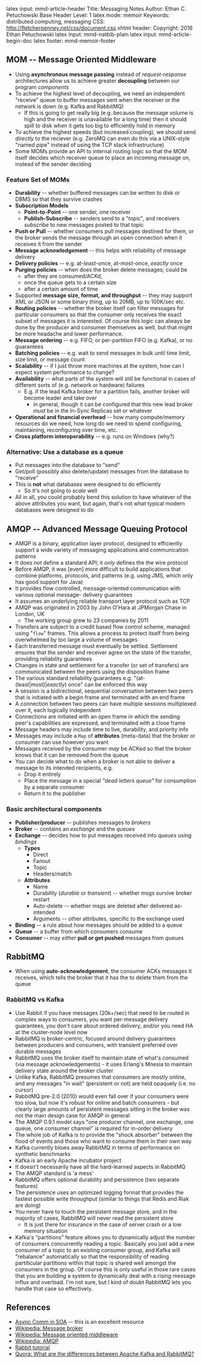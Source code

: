 latex input:        mmd-article-header
Title:              Messaging Notes
Author:             Ethan C. Petuchowski
Base Header Level:  1
latex mode:         memoir
Keywords:           distributed computing, messaging
CSS:                http://fletcherpenney.net/css/document.css
xhtml header:       <script type="text/javascript" src="http://cdn.mathjax.org/mathjax/latest/MathJax.js?config=TeX-AMS-MML_HTMLorMML"></script>
Copyright:          2016 Ethan Petuchowski
latex input:        mmd-natbib-plain
latex input:        mmd-article-begin-doc
latex footer:       mmd-memoir-footer

## MOM -- Message Oriented Middleware

* Using __asynchronous message passing__ instead of _request-response_
  architectures allow us to achieve greater __decoupling__ between our program
  _components_
* To achieve the highest level of decoupling, we need an independent "receive"
  queue to buffer messages sent when the receiver or the network is down (e.g.
  Kafka and RabbitMQ)
    * If this is going to get really big (e.g. because the message volume is
      high and the receiver is unavailable for a long time) then it should
      spill to disk when it gets too big to efficiently hold in memory
* To achieve the highest speeds (but increased coupling), we should send
  _directly_ to the reciever (e.g. ZeroMQ can even do this via a UNIX-style
  "named pipe" instead of using the TCP stack infrastructure)
* Some MOMs provide an API to internal routing logic so that the MOM itself
  decides which receiver queue to place an incoming message on, instead of the
  sender deciding

### Feature Set of MOMs

* __Durability__ -- whether buffered messages can be written to disk or DBMS so
  that they survive crashes
* __Subscription Models__
    * __Point-to-Point__ -- one sender, one receiver
    * __Publish-Subscribe__ -- senders send to a "topic", and receivers
      _subscribe_ to new messages posted to that topic
* __Push or Pull__ -- whether consumers pull messages destined for them, or the
  broker sends the message through an open connection when it receives it from
  the sender
* __Message acknowledgement__ -- this helps with reliability of message
  delivery
* __Delivery policies__ -- e.g. at-_least_-once, at-_most_-once, _exactly_ once
* __Purging policies__ -- when does the broker delete messages; could be 
    * after they are consumed/ACKd,
    * once the queue gets to a certain size
    * after a certain amount of time
* Supported __message size, format, and throughput__ -- they may support XML or
  JSON or some binary thing, up to 20MB, up to 100K/sec etc.
* __Routing policies__ -- whether the broker itself can filter messages for
  particular consumers so that the consumer only receives the exact subset of
  messages it is interested. Of course this logic can always be done by the
  producer and consumer themselves as well, but that might be more headache and
  lower performance.
* __Message ordering__ -- e.g. FIFO, or per-partition FIFO (e.g. Kafka), or no
  guarantees
* __Batching policies__ -- e.g. wait to send messages in bulk until time limit,
  size limit, or message count
* __Scalability__ -- if I just throw more machines at the system, how can I
  expect system performance to change?
* __Availability__ -- what parts of the system will still be functional in
  cases of different sorts of (e.g. network or hardware) failures
    * E.g. if the lead Kafka broker for a partition fails, another broker will
      become leader and take over
        * in general, though it can be configured that this new lead broker
          _must_ be in the In-Sync Replicas set or whatever
* __Operational and financial overhead__ -- how many compute/memory resources
  do we need, how long do we need to spend configuring, maintaining,
  reconfiguring over time, etc.
* __Cross platform interoperability__ -- e.g. runs on Windows (why?)

### Alternative: Use a database as a queue

* Put messages into the database to "send"
* Get/poll (possibly also delete/update) messages from the database to
  "receive"
* This is __not__ what databases were designed to do efficiently
    * So it's not going to _scale_ well
* All in all, you could probably bend this solution to have whatever of the
  above attributes you want, but again, that's not what typical modern
  databases were designed to do




## AMQP -- Advanced Message Queuing Protocol

* AMQP is a binary, application layer protocol, designed to efficiently support
  a wide variety of messaging applications and communication patterns
* It does _not_ define a standard API; it _only_ defines the the wire protocol
* Before AMQP, it was [even] more difficult to build applications that combine
  platforms, protocols, and patterns (e.g. using JMS, which only has good
  support for Java)
* It provides flow controlled, message-oriented communication with various
  optional message- delivery guarantees
* It assumes an underlying reliable transport layer protocol such as TCP
* AMQP was originated in 2003 by John O'Hara at JPMorgan Chase in London, UK
    * The working group grew to 23 companies by 2011
* Transfers are subject to a credit based flow control scheme, managed using
  "`flow`" frames. This allows a process to protect itself from being
  overwhelmed by too large a volume of messages
* Each transferred message must eventually be settled. Settlement ensures that
  the sender and receiver agree on the state of the transfer, providing
  reliability guarantees
* Changes in state and settlement for a transfer (or set of transfers) are
  communicated between the peers using the disposition frame
* The various standard reliability guarantees e.g. "(at-(least|most)|_exactly_)
  once" can be enforced this way
* A session is a bidirectional, sequential conversation between two peers that
  is initiated with a begin frame and terminated with an end frame
* A connection between two peers can have multiple sessions multiplexed over
  it, each logically independent
* Connections are initiated with an open frame in which the sending peer's
  capabilities are expressed, and terminated with a close frame
* Message headers may include time to live, durability, and priority info
* Messages may include a `Map` of __attributes__ (meta-data) that the broker or
  consumer can use however you want
* Messages received by the consumer _may_ be ACKed so that the broker knows
  that it can be removed from the queue
* You can decide what to do when a broker is not able to deliver a message to
  its intended recipients, e.g.
    * Drop it entirely
    * Place the message in a special _"dead letters queue"_ for consumption by
      a separate consumer
    * Return it to the publisher

### Basic architectural components

* __Publisher/producer__ -- publishes messages to _brokers_
* __Broker__ -- contains an _exchange_ and the _queues_
* __Exchange__ -- decides how to put messages received into _queues_ using
  _bindings_
    * __Types__
        * Direct
        * Fanout
        * Topic
        * Headers/match
    * __Attributes__
        * Name
        * Durability (_durable_ or _transient_) -- whether msgs survive broker
          restart
        * Auto-delete -- whether msgs are deleted after delivered as-intended
        * Arguments -- other attributes, specific to the exchange used
* __Binding__ -- a rule about how messages should be added to a queue
* __Queue__ -- a buffer from which consumers consume
* __Consumer__ -- may *either* __pull *or* get pushed__ messages from _queues_

## RabbitMQ

* When using __auto-acknowledgement__, the consumer ACKs messages it receives,
  which tells the broker that it has the to delete them from the queue

### RabbitMQ vs Kafka

* Use Rabbit if you have messages (20k+/sec) that need to be routed in complex
  ways to consumers, you want per-message delivery guarantees, you don't care
  about ordered delivery, and/or you need HA at the cluster-node level now
* RabbitMQ is broker-centric, focused around delivery guarantees between
  producers and consumers, with transient preferred over durable messages
* RabbitMQ uses the broker itself to maintain state of what's consumed (via
  message acknowledgements) - it uses Erlang's Mnesia to maintain delivery
  state around the broker cluster
* Unlike Kafka, RabbitMQ presumes that consumers are mostly online, and any
  messages "in wait" (persistent or not) are held opaquely (i.e. no cursor)
* RabbitMQ pre-2.0 (2010) would even fall over if your consumers were too
  slow, but now it's robust for online and batch consumers - but clearly large
  amounts of persistent messages sitting in the broker was not the main design
  case for AMQP in general
* The AMQP 0.9.1 model says "one producer channel, one exchange, one queue, one
  consumer channel" is required for in-order delivery
* The whole job of Kafka is to provide the "shock absorber" between the flood
  of events and those who want to consume them in their own way
* Kafka currently blows away RabbitMQ in terms of performance on synthetic
  benchmarks
* Kafka is an early Apache incubator project
* It doesn't necessarily have all the hard-learned aspects in RabbitMQ
* The AMQP standard is 'a mess'
* RabbitMQ offers optional durability and persistence (two separate features)
* The persistence uses an optimized logging format that provides the fastest
  possible write throughput (similar to things that Redis and Riak are doing)
* You never have to touch the persistent message store, and in the majority of
  cases, RabbitMQ will never read the persistent store
    * It is just there for insurance in the case of server crash or a low
      memory situation
* Kafka's "partitions" feature allows you to dynamically adjust the number of
  consumers concurrently reading a topic. Basically you just add a new consumer
  of a topic to an existing consumer group, and Kafka will "rebalance"
  automatically so that the responsibility of reading partiticular partitions
  within that topic is shared well amongst the consumers in the group. Of
  course this is only useful in those rare cases that you are building a system
  to dynamically deal with a rising message influx and overload. I'm not sure,
  but I kind of doubt RabbitMQ lets you handle that case so effectively.

## References

* [Async Comm in SOA][sai] -- this is an excellent resource
* [Wikipedia: Message broker][wikimb]
* [Wikipedia: Message oriented middleware][wikimom]
* [Wikipedia: AMQP][wikiqp]
* [Rabbit tutorial][rabbitamqp]
* [Quora: What are the differences between Apache Kafka and RabbitMQ?][qramq]

[sai]: https://saipraveenblog.wordpress.com/2014/12/08/asynchronous-communication-in-soamsa/
[wikimb]: https://www.wikiwand.com/en/Message_broker
[wikimom]: https://www.wikiwand.com/en/Message_oriented_middleware
[qramq]: https://www.quora.com/What-are-the-differences-between-Apache-Kafka-and-RabbitMQ
[wikiqp]: https://en.wikipedia.org/wiki/Advanced_Message_Queuing_Protocol?oldformat=true
[rabbitamqp]: https://www.rabbitmq.com/tutorials/amqp-concepts.html

